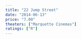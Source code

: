 ```yaml
---
title: "22 Jump Street"
date: "2014-06-13"
price: "7.00"
theaters: ["Marquette Cinemas"]
ratings: ["R"]
---
```

